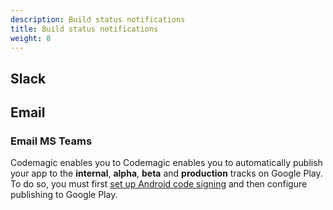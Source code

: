 ```yaml
---
description: Build status notifications
title: Build status notifications
weight: 8
---
```


## Slack

## Email

### Email MS Teams

Codemagic enables you to 
Codemagic enables you to automatically publish your app to the **internal**, **alpha**, **beta** and **production** tracks on Google Play. To do so, you must first [set up Android code signing](https://docs.codemagic.io/code-signing/android-code-signing/ 'Android code signing') and then configure publishing to Google Play.